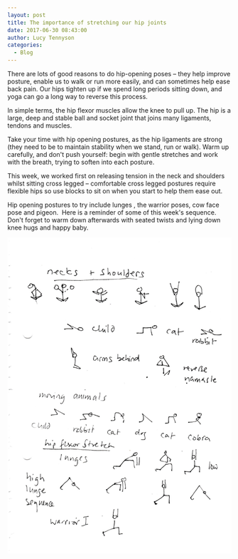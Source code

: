 ```yaml
---
layout: post
title: The importance of stretching our hip joints
date: 2017-06-30 08:43:00
author: Lucy Tennyson
categories:
  - Blog
---
```



There are lots of good reasons to do hip-opening poses – they help improve posture, enable us to walk or run more easily, and can sometimes help ease back pain. Our hips tighten up if we spend long periods sitting down, and yoga can go a long way to reverse this process.

In simple terms, the hip flexor muscles allow the knee to pull up. The hip is a large, deep and stable ball and socket joint that joins many ligaments, tendons and muscles.

Take your time with hip opening postures, as the hip ligaments are strong (they need to be to maintain stability when we stand, run or walk). Warm up carefully, and don't push yourself: begin with gentle stretches and work with the breath, trying to soften into each posture.

This week, we worked first on releasing tension in the neck and shoulders whilst sitting cross legged – comfortable cross legged postures require flexible hips so use blocks to sit on when you start to help them ease out.

Hip opening postures to try include lunges , the warrior poses, cow face pose and pigeon.&nbsp; Here is a reminder of some of this week's sequence. Don't forget to warm down afterwards with seated twists and lying down knee hugs and happy baby.

![](/uploads/versions/yogablog6july---x----1752-2464x---.jpg)